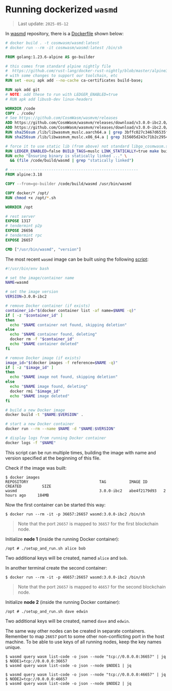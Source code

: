 # Running dockerized `wasmd`

> Last update: `2025-05-12`

In [wasmd](https://github.com/CosmWasm/wasmd) repository,
there is a [Dockerfile](https://github.com/CosmWasm/wasmd/blob/main/Dockerfile) shown below:

```dockerfile
# docker build . -t cosmwasm/wasmd:latest
# docker run --rm -it cosmwasm/wasmd:latest /bin/sh

FROM golang:1.23.6-alpine AS go-builder

# this comes from standard alpine nightly file
#  https://github.com/rust-lang/docker-rust-nightly/blob/master/alpine3.12/Dockerfile
# with some changes to support our toolchain, etc
RUN set -eux; apk add --no-cache ca-certificates build-base;

RUN apk add git
# NOTE: add these to run with LEDGER_ENABLED=true
# RUN apk add libusb-dev linux-headers

WORKDIR /code
COPY . /code/
# See https://github.com/CosmWasm/wasmvm/releases
ADD https://github.com/CosmWasm/wasmvm/releases/download/v3.0.0-ibc2.0/libwasmvm_muslc.aarch64.a /lib/libwasmvm_muslc.aarch64.a
ADD https://github.com/CosmWasm/wasmvm/releases/download/v3.0.0-ibc2.0/libwasmvm_muslc.x86_64.a /lib/libwasmvm_muslc.x86_64.a
RUN sha256sum /lib/libwasmvm_muslc.aarch64.a | grep 3bffc027c3467d6535fda10e13767194500208add1321709ebd79d2d507eb561
RUN sha256sum /lib/libwasmvm_muslc.x86_64.a | grep 315605d243c71b2c29543af872fa84224632cfd2096755b34bb1798a0587bc42

# force it to use static lib (from above) not standard libgo_cosmwasm.so file
RUN LEDGER_ENABLED=false BUILD_TAGS=muslc LINK_STATICALLY=true make build
RUN echo "Ensuring binary is statically linked ..." \
  && (file /code/build/wasmd | grep "statically linked")

# --------------------------------------------------------
FROM alpine:3.18

COPY --from=go-builder /code/build/wasmd /usr/bin/wasmd

COPY docker/* /opt/
RUN chmod +x /opt/*.sh

WORKDIR /opt

# rest server
EXPOSE 1317
# tendermint p2p
EXPOSE 26656
# tendermint rpc
EXPOSE 26657

CMD ["/usr/bin/wasmd", "version"]
```

The most recent `wasmd` image can be built using
the following [script](https://github.com/DariuszDepta/mt-on-tour/blob/main/rebuild-docker.sh):

```bash
#!/usr/bin/env bash

# set the image/container name
NAME=wasmd

# set the image version
VERSION=3.0.0-ibc2

# remove Docker container (if exists)
container_id="$(docker container list -af name=$NAME -q)"
if [ -z "$container_id" ]
then
  echo "$NAME container not found, skipping deletion"
else
  echo "$NAME container found, deleting"
  docker rm -f "$container_id"
  echo "$NAME container deleted"
fi

# remove Docker image (if exists)
image_id="$(docker images -f reference=$NAME -q)"
if [ -z "$image_id" ]
then
  echo "$NAME image not found, skipping deletion"
else
  echo "$NAME image found, deleting"
  docker rmi "$image_id"
  echo "$NAME image deleted"
fi

# build a new Docker image
docker build -t "$NAME:$VERSION" .

# start a new Docker container
docker run --rm --name $NAME -d "$NAME:$VERSION"

# display logs from running Docker container
docker logs -f "$NAME"
```

This script can be run multiple times, building the image with name and version
specified at the beginning of this file.

Check if the image was built:

```shell
$ docker images
REPOSITORY                               TAG          IMAGE ID       CREATED         SIZE
wasmd                                    3.0.0-ibc2   abe4f2179d93   2 hours ago     184MB
```

Now the first container can be started this way:

```shell
$ docker run --rm -it -p 36657:26657 wasmd:3.0.0-ibc2 /bin/sh
```

> Note that the port `26657` is mapped to `36657` for the first blockchain node.

Initialize **node 1** (inside the running Docker container):

```shell
/opt # ./setup_and_run.sh alice bob
```

Two additional keys will be created, named `alice` and `bob`.

In another terminal create the second container:

```shell
$ docker run --rm -it -p 46657:26657 wasmd:3.0.0-ibc2 /bin/sh
```

> Note that the port `26657` is mapped to `46657` for the second blockchain node.

Initialize **node 2** (inside the running Docker container):

```shell
/opt # ./setup_and_run.sh dave edwin
```

Two additional keys will be created, named `dave` and `edwin`.

The same way other nodes can be created in separate containers.
Remember to map `26657` port to some other non-conflicting port in the host machine.
To be able to use keys of all running nodes, keep the key names unique.

```shell
$ wasmd query wasm list-code -o json --node "tcp://0.0.0.0:36657" | jq
$ NODE1=tcp://0.0.0.0:36657
$ wasmd query wasm list-code -o json --node $NODE1 | jq
```

```shell
$ wasmd query wasm list-code -o json --node "tcp://0.0.0.0:46657" | jq
$ NODE2=tcp://0.0.0.0:46657
$ wasmd query wasm list-code -o json --node $NODE2 | jq
```
